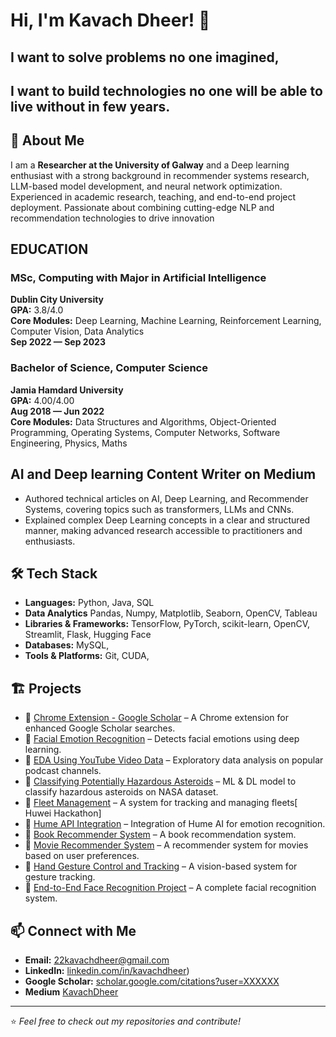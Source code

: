 # Hi, I'm Kavach Dheer! 👋
## I want to  solve problems no one imagined, 
## I want to build technologies no one will be able to live without in few years.

## 🚀 About Me

I am a **Researcher at the University of Galway**  and  a Deep learning enthusiast with a strong background in recommender systems research, LLM-based model development, and neural
network optimization. Experienced in academic research, teaching, and end-to-end project deployment. Passionate about combining
cutting-edge NLP and recommendation technologies to drive innovation

## EDUCATION

### MSc, Computing with Major in Artificial Intelligence  
**Dublin City University**  
**GPA:** 3.8/4.0  
**Core Modules:** Deep Learning, Machine Learning, Reinforcement Learning, Computer Vision, Data Analytics  
**Sep 2022 — Sep 2023**  

### Bachelor of Science, Computer Science  
**Jamia Hamdard University**  
**GPA:** 4.00/4.00  
**Aug 2018 — Jun 2022**  
**Core Modules:** Data Structures and Algorithms, Object-Oriented Programming, Operating Systems, Computer Networks, Software Engineering, Physics, Maths  


## AI and Deep learning Content Writer on Medium
- Authored technical articles on AI, Deep Learning, and Recommender Systems, covering topics such as transformers, LLMs and
CNNs.
- Explained complex Deep Learning concepts in a clear and structured manner, making advanced research accessible to practitioners and
enthusiasts.

## 🛠️ Tech Stack

- **Languages:** Python, Java, SQL
- **Data Analytics** Pandas, Numpy, Matplotlib, Seaborn, OpenCV, Tableau 
- **Libraries & Frameworks:** TensorFlow, PyTorch, scikit-learn, OpenCV, Streamlit, Flask, Hugging Face
- **Databases:** MySQL, 
- **Tools & Platforms:** Git, CUDA, 

## 🏗️ Projects

- 🔹 [Chrome Extension - Google Scholar](#) – A Chrome extension for enhanced Google Scholar searches.
- 🔹 [Facial Emotion Recognition](#) – Detects facial emotions using deep learning.
- 🔹 [EDA Using YouTube Video Data](#) – Exploratory data analysis on popular podcast channels.
- 🔹 [Classifying Potentially Hazardous Asteroids](#) – ML & DL  model to classify hazardous asteroids on NASA dataset.
- 🔹 [Fleet Management](#) – A system for tracking and managing fleets[ Huwei Hackathon]
- 🔹 [Hume API Integration](#) – Integration of Hume AI for emotion recognition.
- 🔹 [Book Recommender System](#) – A book recommendation system.
- 🔹 [Movie Recommender System](#) – A recommender system for movies based on user preferences.
- 🔹 [Hand Gesture Control and Tracking](#) – A vision-based system for gesture tracking.
- 🔹 [End-to-End Face Recognition Project](#) – A complete facial recognition system.

## 📫 Connect with Me

- **Email:** 22kavachdheer@gmail.com
- **LinkedIn:** [linkedin.com/in/kavachdheer](https://www.linkedin.com/in/kavach-dheer-23a701200/))
- **Google Scholar:** [scholar.google.com/citations?user=XXXXXX](https://scholar.google.com/citations?user=Kd8RzeQAAAAJ&hl=en)
- **Medium**  [KavachDheer](https://medium.com/@22kavachdheer)

---

⭐️ *Feel free to check out my repositories and contribute!*
